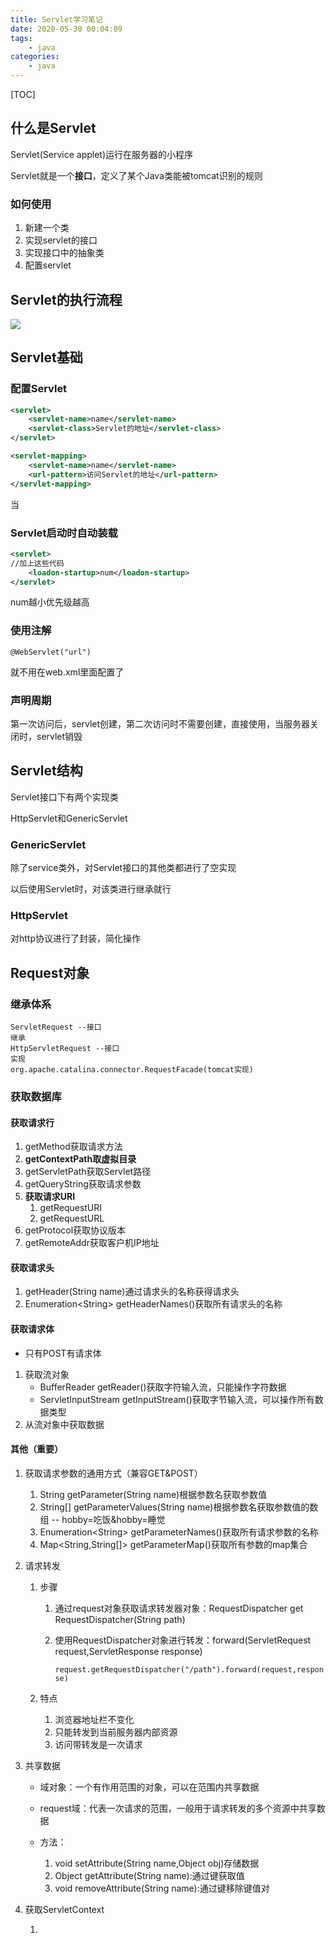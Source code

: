 ```yaml
---
title: Servlet学习笔记
date: 2020-05-30 00:04:09
tags:
	- java
categories: 
	- java
---
```


[TOC]

## 什么是Servlet

Servlet(Service applet)运行在服务器的小程序

Servlet就是一个**接口**，定义了某个Java类能被tomcat识别的规则

<!--more-->

### 如何使用

1. 新建一个类
2. 实现servlet的接口
3. 实现接口中的抽象类
4. 配置servlet

## Servlet的执行流程

![](https://i.loli.net/2020/05/30/zigWGXkjAqUTQS6.png)

## Servlet基础

### 配置Servlet

```xml
<servlet>
	<servlet-name>name</servlet-name>
    <servlet-class>Servlet的地址</servlet-class>
</servlet>

<servlet-mapping>
	<servlet-name>name</servlet-name>
    <url-pattern>访问Servlet的地址</url-pattern>
</servlet-mapping>
```

当

### Servlet启动时自动装载

```xml
<servlet>
//加上这些代码
    <loadon-startup>num</loadon-startup>
</servlet>
```

num越小优先级越高

### 使用注解

`@WebServlet("url")`

就不用在web.xml里面配置了



### 声明周期

第一次访问后，servlet创建，第二次访问时不需要创建，直接使用，当服务器关闭时，servlet销毁

## Servlet结构

Servlet接口下有两个实现类

HttpServlet和GenericServlet

### GenericServlet

除了service类外，对Servlet接口的其他类都进行了空实现

以后使用Servlet时，对该类进行继承就行

### HttpServlet

对http协议进行了封装，简化操作 

## Request对象

### 继承体系

```
ServletRequest --接口
继承
HttpServletRequest --接口
实现
org.apache.catalina.connector.RequestFacade(tomcat实现)

```

### 获取数据库

#### 获取请求行

1. getMethod获取请求方法
2. **getContextPath取虚拟目录**
3. getServletPath获取Servlet路径
4. getQueryString获取请求参数
5. **获取请求URI**
   1. getRequestURI
   2. getRequestURL
6. getProtocol获取协议版本
7. getRemoteAddr获取客户机IP地址

#### 获取请求头

1. getHeader(String name)通过请求头的名称获得请求头
2. Enumeration\<String> getHeaderNames()获取所有请求头的名称

#### 获取请求体

* 只有POST有请求体

1. 获取流对象
   - BufferReader getReader()获取字符输入流，只能操作字符数据
   - ServletInputStream getInputStream()获取字节输入流，可以操作所有数据类型
2. 从流对象中获取数据

#### 其他（重要）

1. 获取请求参数的通用方式（兼容GET&POST）
   1. String getParameter(String name)根据参数名获取参数值
   2. String[] getParameterValues(String name)根据参数名获取参数值的数组 -- hobby=吃饭&hobby=睡觉
   3. Enumeration\<String> getParameterNames()获取所有请求参数的名称
   4. Map<String,String[]> getParameterMap()获取所有参数的map集合

2. 请求转发

   1. 步骤

      1. 通过request对象获取请求转发器对象：RequestDispatcher get RequestDispatcher(String path)

      2. 使用RequestDispatcher对象进行转发：forward(ServletRequest request,ServletResponse response)

         `request.getRequestDispatcher("/path").forward(request,response)`

   2. 特点

      1. 浏览器地址栏不变化
      2. 只能转发到当前服务器内部资源
      3. 访问带转发是一次请求

3. 共享数据

   - 域对象：一个有作用范围的对象，可以在范围内共享数据

   - request域：代表一次请求的范围，一般用于请求转发的多个资源中共享数据
   - 方法：
     1. void setAttribute(String name,Object obj)存储数据
     2. Object getAttribute(String name):通过键获取值
     3. void removeAttribute(String name):通过键移除键值对

4. 获取ServletContext

   1. 